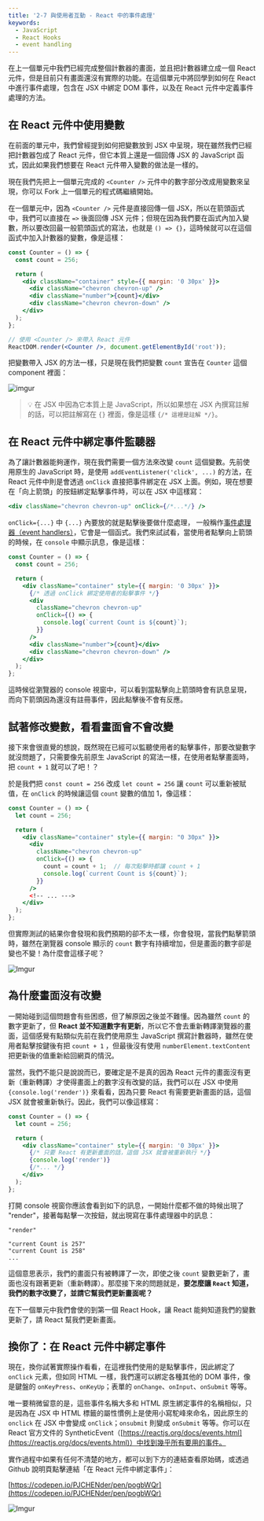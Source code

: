 ```yaml
---
title: '2-7 與使用者互動 - React 中的事件處理'
keywords:
  - JavaScript
  - React Hooks
  - event handling
---
```


在上一個單元中我們已經完成整個計數器的畫面，並且把計數器建立成一個 React 元件，但是目前只有畫面還沒有實際的功能。在這個單元中將回學到如何在 React 中進行事件處理，包含在 JSX 中綁定 DOM 事件，以及在 React 元件中定義事件處理的方法。

## 在 React 元件中使用變數

在前面的單元中，我們曾經提到如何把變數放到 JSX 中呈現，現在雖然我們已經把計數器包成了 React 元件，但它本質上還是一個回傳 JSX 的 JavaScript 函式，因此如果我們想要在 React 元件帶入變數的做法是一樣的。

現在我們先把上一個單元完成的 `<Counter />` 元件中的數字部分改成用變數來呈現，你可以 Fork 上一個單元的程式碼繼續開始。

在一個單元中，因為 `<Counter />` 元件是直接回傳一個 JSX，所以在箭頭函式中，我們可以直接在 `=>` 後面回傳 JSX 元件；但現在因為我們要在函式內加入變數，所以要改回最一般箭頭函式的寫法，也就是 `() => {}`，這時候就可以在這個函式中加入計數器的變數，像是這樣：

```jsx
const Counter = () => {
  const count = 256;

  return (
    <div className="container" style={{ margin: '0 30px' }}>
      <div className="chevron chevron-up" />
      <div className="number">{count}</div>
      <div className="chevron chevron-down" />
    </div>
  );
};

// 使用 <Counter /> 來帶入 React 元件
ReactDOM.render(<Counter />, document.getElementById('root'));
```

把變數帶入 JSX 的方法一樣，只是現在我們把變數 `count` 宣告在 `Counter` 這個 component 裡面：

![imgur](https://i.imgur.com/D4yHvCk.png)

> 💡 在 JSX 中因為它本質上是 JavaScript，所以如果想在 JSX 內撰寫註解的話，可以把註解寫在 `{}` 裡面，像是這樣 `{/* 這裡是註解 */}`。

## 在 React 元件中綁定事件監聽器

為了讓計數器能夠運作，現在我們需要一個方法來改變 `count` 這個變數。先前使用原生的 JavaScript 時，是使用 `addEventListener('click', ...)` 的方法，在 React 元件中則是會透過 `onClick` 直接把事件綁定在 JSX 上面。例如，現在想要在「向上箭頭」的按鈕綁定點擊事件時，可以在 JSX 中這樣寫：

```jsx
<div className="chevron chevron-up" onClick={/*...*/} />
```

`onClick={...}` 中 `{...}` 內要放的就是點擊後要做什麼處理， 一般稱作[事件處理器（event handlers）](https://developer.mozilla.org/en-US/docs/Web/API/EventTarget/addEventListener)，它會是一個函式。我們來試試看，當使用者點擊向上箭頭的時候，在 `console` 中顯示訊息，像是這樣：

```jsx
const Counter = () => {
  const count = 256;

  return (
    <div className="container" style={{ margin: '0 30px' }}>
      {/* 透過 onClick 綁定使用者的點擊事件 */}
      <div
        className="chevron chevron-up"
        onClick={() => {
          console.log(`current Count is ${count}`);
        }}
      />
      <div className="number">{count}</div>
      <div className="chevron chevron-down" />
    </div>
  );
};
```

這時候從瀏覽器的 console 視窗中，可以看到當點擊向上箭頭時會有訊息呈現，而向下箭頭因為還沒有註冊事件，因此點擊後不會有反應。

## 試著修改變數，看看畫面會不會改變

接下來會很直覺的想說，既然現在已經可以監聽使用者的點擊事件，那要改變數字就沒問題了，只需要像先前原生 JavaScript 的寫法一樣，在使用者點擊畫面時，把 `count + 1` 就可以了吧！？

於是我們把 `const count = 256` 改成 `let count = 256` 讓 `count` 可以重新被賦值，在 `onClick` 的時候讓這個 `count` 變數的值加 1，像這樣：

```jsx
const Counter = () => {
  let count = 256;

  return (
    <div className="container" style={{ margin: "0 30px" }}>
      <div
        className="chevron chevron-up"
        onClick={() => {
          count = count + 1;  // 每次點擊時都讓 count + 1
          console.log(`current Count is ${count}`);
        }}
      />
      <!-- ... --->
    </div>
  );
};
```

但實際測試的結果你會發現和我們預期的卻不太一樣，你會發現，當我們點擊箭頭時，雖然在瀏覽器 console 顯示的 `count` 數字有持續增加，但是畫面的數字卻是變也不變！為什麼會這樣子呢？

![Imgur](https://i.imgur.com/0HUqxwc.png)

## 為什麼畫面沒有改變

一開始碰到這個問題會有些困惑，但了解原因之後並不難懂。因為雖然 `count` 的數字更新了，但 **React 並不知道數字有更新**，所以它不會去重新轉譯瀏覽器的畫面，這個感覺有點類似先前在我們使用原生 JavaScript 撰寫計數器時，雖然在使用者點擊按鍵後有把 `count + 1` ，但最後沒有使用 `numberElement.textContent` 把更新後的值重新給回網頁的情況。

當然，我們不能只是說說而已，要確定是不是真的因為 React 元件的畫面沒有更新（重新轉譯）才使得畫面上的數字沒有改變的話，我們可以在 JSX 中使用 `{console.log('render')}` 來看看，因為只要 React 有需要更新畫面的話，這個 JSX 就會被重新執行。因此，我們可以像這樣寫：

```jsx
const Counter = () => {
  let count = 256;

  return (
    <div className="container" style={{ margin: '0 30px' }}>
      {/* 只要 React 有更新畫面的話，這個 JSX 就會被重新執行 */}
      {console.log('render')}
      {/*... */}
    </div>
  );
};
```

打開 console 視窗你應該會看到如下的訊息，一開始什麼都不做的時候出現了 "render"，接著每點擊一次按鈕，就出現寫在事件處理器中的訊息：

```text
"render"

"current Count is 257"
"current Count is 258"
...
```

這個意思表示，我們的畫面只有被轉譯了一次，即使之後 `count` 變數更新了，畫面也沒有跟著更新（重新轉譯）。那麼接下來的問題就是，**要怎麼讓 `React` 知道，我們的數字改變了，並請它幫我們更新畫面呢？**

在下一個單元中我們會使的到第一個 React Hook，讓 React 能夠知道我們的變數更新了，請 React 幫我們更新畫面。

## 換你了：在 React 元件中綁定事件

現在，換你試著實際操作看看，在這裡我們使用的是點擊事件，因此綁定了 `onClick` 元素，但如同 HTML 一樣，我們還可以綁定各種其他的 DOM 事件，像是鍵盤的 `onKeyPress`、`onKeyUp`；表單的 `onChange`、`onInput`、`onSubmit` 等等。

唯一要稍微留意的是，這些事件名稱大多和 HTML 原生綁定事件的名稱相似，只是因為在 JSX 中 HTML 標籤的屬性慣例上是使用小寫駝峰來命名，因此原生的 `onclick` 在 JSX 中會變成 `onClick`；`onsubmit` 則變成 `onSubmit` 等等。你可以在 React 官方文件的 SyntheticEvent（[https://reactjs.org/docs/events.html](https://reactjs.org/docs/events.html)）中找到幾乎所有要用的事件。

實作過程中如果有任何不清楚的地方，都可以到下方的連結查看原始碼，或透過 Github 說明頁點擊連結「在 React 元件中綁定事件」：

[https://codepen.io/PJCHENder/pen/pogbWQr](https://codepen.io/PJCHENder/pen/pogbWQr)

![Imgur](https://i.imgur.com/wZZ25SR.png)
